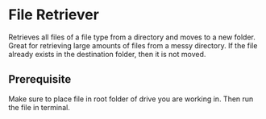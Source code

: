 # File Retriever
Retrieves all files of a file type from a directory and moves to a new folder. Great for retrieving large amounts of files from a messy directory. If the file already exists in the destination folder, then it is not moved.

## Prerequisite
Make sure to place file in root folder of drive you are working in. Then run the file in terminal.
